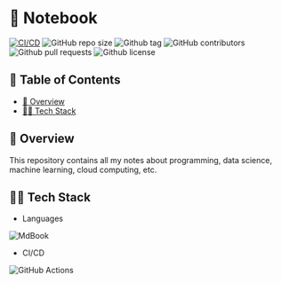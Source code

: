 # 📖 Notebook

[![CI/CD](https://github.com/Axeloooo/Notebook/actions/workflows/deploy.yml/badge.svg)](https://github.com/Axeloooo/Notebook/actions/workflows/deploy.yml)
![GitHub repo size](https://img.shields.io/github/repo-size/Axeloooo/Notebook?logo=github&color=blue)
![Github tag](https://img.shields.io/github/v/tag/Axeloooo/Notebook?logo=github&color=red)
![GitHub contributors](https://img.shields.io/github/contributors/Axeloooo/Notebook?logo=github&color=yellow)
![Github pull requests](https://img.shields.io/github/issues-pr/Axeloooo/Notebook?logo=github)
![Github license](https://img.shields.io/github/license/Axeloooo/Notebook?logo=github&color=orange)

## 📖 Table of Contents

- [🔎 Overview](#-overview)
- [👨‍💻 Tech Stack](#-tech-stack)

## 🔎 Overview

This repository contains all my notes about programming, data science, machine learning, cloud computing, etc.

## 👨‍💻 Tech Stack

- Languages

![MdBook](https://img.shields.io/badge/MdBook-000000.svg?style=for-the-badge&logo=mdbook&logoColor=white)

- CI/CD

![GitHub Actions](https://img.shields.io/badge/GitHub_Actions-2088FF.svg?style=for-the-badge&logo=github-actions&logoColor=white)
